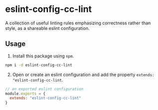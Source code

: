 # eslint-config-cc-lint

A collection of useful linting rules emphasizing correctness rather than style,
as a shareable eslint configuration.

## Usage

1) Install this package using `npm`.

```sh
npm i -d eslint-config-cc-lint
```

2) Open or create an eslint configuration and add the property `extends: "eslint-config-cc-lint`.

```js
// an exported eslint configuration
module.exports = {
  extends: "eslint-config-cc-lint"
}
```
